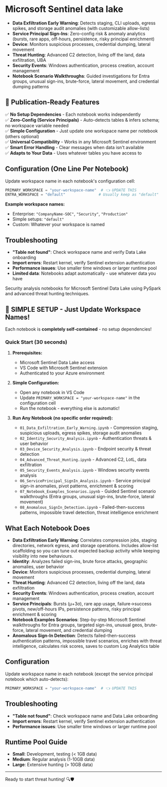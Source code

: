 # Microsoft Sentinel data lake
- **Data Exfiltration Early Warning**: Detects staging, CLI uploads, egress spikes, and storage audit anomalies (with customizable allow-lists)
- **Service Principal Sign-Ins**: Zero-config risk & anomaly analytics (bursts, rare apps, off-hours, persistence, risky principal enrichment)
- **Device**: Monitors suspicious processes, credential dumping, lateral movement
- **Threat Hunting**: Advanced C2 detection, living off the land, data exfiltration, UBA
- **Security Events**: Windows authentication, process creation, account management
- **Notebook Scenario Walkthroughs**: Guided investigations for Entra groups, unusual sign-ins, brute-force, lateral movement, and credential dumping patterns

## 🎯 **Publication-Ready Features**

✅ **No Setup Dependencies** - Each notebook works independently  
✅ **Zero-Config (Service Principals)** - Auto-detects tables & infers schema; no workspace variable needed  
✅ **Simple Configuration** - Just update one workspace name per notebook (others optional)  
✅ **Universal Compatibility** - Works in any Microsoft Sentinel environment  
✅ **Smart Error Handling** - Clear messages when data isn't available  
✅ **Adapts to Your Data** - Uses whatever tables you have access to  

## Configuration (One Line Per Notebook)

Update workspace name in each notebook's configuration cell:
```python
PRIMARY_WORKSPACE = "your-workspace-name"  # 👈 UPDATE THIS
ENTRA_WORKSPACE = "default"               # Usually keep as "default"
```

**Example workspace names:**
- Enterprise: `"CompanyName-SOC"`, `"Security"`, `"Production"`
- Simple setups: `"default"`
- Custom: Whatever your workspace is named

## Troubleshooting

- **"Table not found"**: Check workspace name and verify Data Lake onboarding
- **Import errors**: Restart kernel, verify Sentinel extension authentication  
- **Performance issues**: Use smaller time windows or larger runtime pool
- **Limited data**: Notebooks adapt automatically - use whatever data you have

Security analysis notebooks for Microsoft Sentinel Data Lake using PySpark and advanced threat hunting techniques.

## 🚀 **SIMPLE SETUP - Just Update Workspace Names!**

Each notebook is **completely self-contained** - no setup dependencies!

### Quick Start (30 seconds)
1. **Prerequisites:**
   - Microsoft Sentinel Data Lake access
   - VS Code with Microsoft Sentinel extension
   - Authenticated to your Azure environment

2. **Simple Configuration:**
   - Open any notebook in VS Code
   - Update `PRIMARY_WORKSPACE = "your-workspace-name"` in the configuration cell
   - Run the notebook - everything else is automatic!

3. **Run Any Notebook (no specific order required):**
   - `01_Data_Exfiltration_Early_Warning.ipynb` - Compression staging, suspicious uploads, egress spikes, storage audit anomalies
   - `02_Identity_Security_Analysis.ipynb` - Authentication threats & user behavior
   - `03_Device_Security_Analysis.ipynb` - Endpoint security & threat detection
   - `04_Advanced_Threat_Hunting.ipynb` - Advanced C2, LotL, data exfiltration
   - `05_Security_Events_Analysis.ipynb` - Windows security events analysis
   - `06_ServicePrincipal_SignIn_Analysis.ipynb` - Service principal sign-in anomalies, pivot patterns, enrichment & scoring
   - `07_Notebook_Examples_Scenarios.ipynb` - Guided Sentinel scenario walkthroughs (Entra groups, unusual sign-ins, brute-force, lateral movement)
   - `08_Anomalous_SignIn_Detection.ipynb` - Failed-then-success patterns, impossible travel detection, threat intelligence enrichment

## What Each Notebook Does

- **Data Exfiltration Early Warning**: Correlates compression jobs, staging directories, network egress, and storage operations. Includes allow-list scaffolding so you can tune out expected backup activity while keeping visibility into new behaviours.
- **Identity**: Analyzes failed sign-ins, brute force attacks, geographic anomalies, user behavior
- **Device**: Monitors suspicious processes, credential dumping, lateral movement
- **Threat Hunting**: Advanced C2 detection, living off the land, data exfiltration
- **Security Events**: Windows authentication, process creation, account management
- **Service Principals**: Bursts (μ+3σ), rare app usage, failure→success pivots, new/off-hours IPs, persistence patterns, risky principal enrichment & scoring
- **Notebook Examples Scenarios**: Step-by-step Microsoft Sentinel walkthroughs for Entra groups, targeted sign-ins, unusual geos, brute-force, lateral movement, and credential dumping
- **Anomalous Sign-In Detection**: Detects failed-then-success authentication patterns, impossible travel scenarios, enriches with threat intelligence, calculates risk scores, saves to custom Log Analytics table

## Configuration

Update workspace name in each notebook (except the service principal notebook which auto-detects):
```python
PRIMARY_WORKSPACE = "your-workspace-name"  # 👈 UPDATE THIS
```

## Troubleshooting

- **"Table not found"**: Check workspace name and Data Lake onboarding
- **Import errors**: Restart kernel, verify Sentinel extension authentication
- **Performance issues**: Use smaller time windows or larger runtime pool

## Runtime Pool Guide

- **Small**: Development, testing (< 1GB data)
- **Medium**: Regular analysis (1-10GB data)  
- **Large**: Extensive hunting (> 10GB data)

---

Ready to start threat hunting! 🔍🛡️
